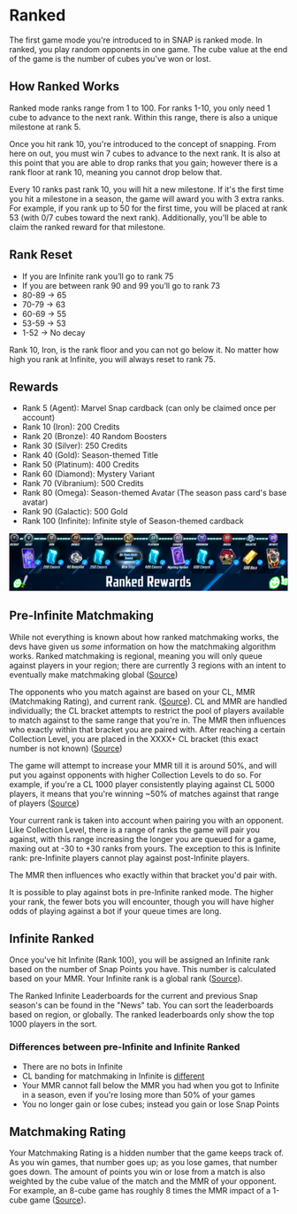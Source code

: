 # Ranked
The first game mode you're introduced to in SNAP is ranked mode. In ranked, you play random opponents in one game. The cube value at the end of the game is the number of cubes you've won or lost. 

## How Ranked Works
Ranked mode ranks range from 1 to 100. For ranks 1-10, you only need 1 cube to advance to the next rank. Within this range, there is also a unique milestone at rank 5.

Once you hit rank 10, you're introduced to the concept of snapping. From here on out, you must win 7 cubes to advance to the next rank. It is also at this point that you are able to drop ranks that you gain; however there is a rank floor at rank 10, meaning you cannot drop below that.

Every 10 ranks past rank 10, you will hit a new milestone. If it's the first time you hit a milestone in a season, the game will award you with 3 extra ranks. For example, if you rank up to 50 for the first time, you will be placed at rank 53 (with 0/7 cubes toward the next rank). Additionally, you'll be able to claim the ranked reward for that milestone.

## Rank Reset
- If you are Infinite rank you’ll go to rank 75
- If you are between rank 90 and 99 you’ll go to rank 73
- 80-89 -> 65
- 70-79 -> 63
- 60-69 -> 55
- 53-59 -> 53
- 1-52 -> No decay

Rank 10, Iron, is the rank floor and you can not go below it.
No matter how high you rank at Infinite, you will always reset to rank 75.

## Rewards

- Rank 5 (Agent): Marvel Snap cardback (can only be claimed once per account)
- Rank 10 (Iron): 200 Credits
- Rank 20 (Bronze): 40 Random Boosters
- Rank 30 (Silver): 250 Credits
- Rank 40 (Gold): Season-themed Title
- Rank 50 (Platinum):  400 Credits
- Rank 60 (Diamond): Mystery Variant
- Rank 70 (Vibranium): 500 Credits
- Rank 80 (Omega): Season-themed Avatar (The season pass card's base avatar)
- Rank 90 (Galactic): 500 Gold
- Rank 100 (Infinite): Infinite style of Season-themed cardback

![rewards image](https://github.com/bliind/snap-wiki/raw/main/images/Ranked/RankedRewards.webp)

## Pre-Infinite Matchmaking
While not everything is known about how ranked matchmaking works, the devs have given us *some* information on how the matchmaking algorithm works. Ranked matchmaking is regional, meaning you will only queue against players in your region; there are currently 3 regions with an intent to eventually make matchmaking global ([Source](https://discord.com/channels/978545345715908668/978547819214434304/1174025706313875466))

The opponents who you match against are based on your CL, MMR (Matchmaking Rating), and current rank. ([Source](https://discord.com/channels/978545345715908668/978547819214434304/1002627840778436618)). CL and MMR are handled individually; the CL bracket attempts to restrict the pool of players available to match against to the same range that you're in. The MMR then influences who exactly within that bracket you are paired with. After reaching a certain Collection Level, you are placed in the XXXX+ CL bracket (this exact number is not known) ([Source](https://discord.com/channels/978545345715908668/978547819214434304/1187123836303446107))

The game will attempt to increase your MMR till it is around 50%, and will put you against opponents with higher Collection Levels to do so.  For example, if you're a CL 1000 player consistently playing against CL 5000 players, it means that you're winning ~50% of matches against that range of players ([Source](https://discord.com/channels/978545345715908668/978547819214434304/1141799130700709979))

Your current rank is taken into account when pairing you with an opponent. Like Collection Level, there is a range of ranks the game will pair you against, with this range increasing the longer you are queued for a game, maxing out at -30 to +30 ranks from yours. The exception to this is Infinite rank: pre-Infinite players cannot play against post-Infinite players.

The MMR then influences who exactly within that bracket you'd pair with. 

It is possible to play against bots in pre-Infinite ranked mode. The higher your rank, the fewer bots you will encounter, though you will have higher odds of playing against a bot if your queue times are long.

## Infinite Ranked
Once you've hit Infinite (Rank 100), you will be assigned an Infinite rank based on the number of Snap Points you have. This number is calculated based on your MMR. Your Infinite rank is a global rank ([Source](https://discord.com/channels/978545345715908668/978547819214434304/1148662841780473947)).

The Ranked Infinite Leaderboards for the current and previous Snap season's can be found in the "News" tab. You can sort the leaderboards based on region, or globally. The ranked leaderboards only show the top 1000 players in the sort.

### Differences between pre-Infinite and Infinite Ranked
* There are no bots in Infinite
* CL banding for matchmaking in Infinite is [different](https://discord.com/channels/978545345715908668/1394374483917410416/1394390438844039290)
* Your MMR cannot fall below the MMR you had when you got to Infinite in a season, even if you're losing more than 50% of your games
* You no longer gain or lose cubes; instead you gain or lose Snap Points

## Matchmaking Rating
Your Matchmaking Rating is a hidden number that the game keeps track of. As you win games, that number goes up; as you lose games, that number goes down. The amount of points you win or lose from a match is also weighted by the cube value of the match and the MMR of your opponent. For example, an 8-cube game has roughly 8 times the MMR impact of a 1-cube game ([Source](https://discord.com/channels/978545345715908668/978547819214434304/991828645356257330)).
